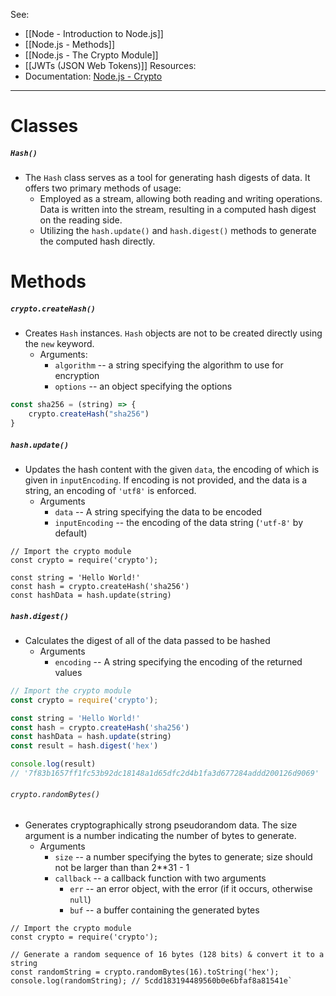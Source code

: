 See: 
* [[Node - Introduction to Node.js]]
* [[Node.js - Methods]]
* [[Node.js - The Crypto Module]]
* [[JWTs (JSON Web Tokens)]]
Resources:
* Documentation: [Node.js - Crypto](https://nodejs.org/api/crypto.html)

---

# Classes
##### `Hash()`
* The `Hash` class serves as a tool for generating hash digests of data. It offers two primary methods of usage:
	* Employed as a stream, allowing both reading and writing operations. Data is written into the stream, resulting in a computed hash digest on the reading side.
	* Utilizing the `hash.update()` and `hash.digest()` methods to generate the computed hash directly.


# Methods
##### `crypto.createHash()`
* Creates `Hash` instances. `Hash` objects are not to be created directly using the `new` keyword.
	* Arguments:
		* `algorithm` -- a string specifying the algorithm to use for encryption
		* `options` -- an object specifying the options
```JavaScript
const sha256 = (string) => {
	crypto.createHash("sha256")
}
```

##### `hash.update()`
* Updates the hash content with the given `data`, the encoding of which is given in `inputEncoding`. If encoding is not provided, and the data is a string, an encoding of `'utf8'` is enforced. 
	* Arguments
		* `data` -- A string specifying the data to be encoded
		* `inputEncoding` -- the encoding of the data string (`'utf-8'` by default)
```JS
// Import the crypto module 
const crypto = require('crypto'); 

const string = 'Hello World!'
const hash = crypto.createHash('sha256')
const hashData = hash.update(string)
```

##### `hash.digest()`
* Calculates the digest of all of the data passed to be hashed
	* Arguments
		* `encoding` -- A string specifying the encoding of the returned values
```JavaScript
// Import the crypto module 
const crypto = require('crypto'); 

const string = 'Hello World!'
const hash = crypto.createHash('sha256')
const hashData = hash.update(string)
const result = hash.digest('hex')

console.log(result) 
// '7f83b1657ff1fc53b92dc18148a1d65dfc2d4b1fa3d677284addd200126d9069'
```

###### `crypto.randomBytes()`
* Generates cryptographically strong pseudorandom data. The size argument is a number indicating the number of bytes to generate.
	* Arguments
		* `size` -- a number specifying the bytes to generate; size should not be larger than than 2**31 - 1
		* `callback` -- a callback function with two arguments
			* `err` -- an error object, with the error (if it occurs, otherwise `null`)
			* `buf` -- a buffer containing the generated bytes
```JS
// Import the crypto module 
const crypto = require('crypto');  

// Generate a random sequence of 16 bytes (128 bits) & convert it to a string 
const randomString = crypto.randomBytes(16).toString('hex');  
console.log(randomString); // 5cdd183194489560b0e6bfaf8a81541e`
```